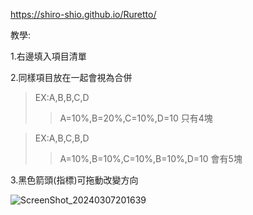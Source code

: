 https://shiro-shio.github.io/Ruretto/

教學:

1.右邊填入項目清單

2.同樣項目放在一起會視為合併 

>EX:A,B,B,C,D
>>A=10%,B=20%,C=10%,D=10 只有4塊

>EX:A,B,C,B,D
>
>>A=10%,B=10%,C=10%,B=10%,D=10 會有5塊

3.黑色箭頭(指標)可拖動改變方向


![ScreenShot_20240307201639](https://github.com/shiro-shio/Ruretto/assets/67617035/1bd713c0-7656-4f16-bda3-2c57e7a3347e)
